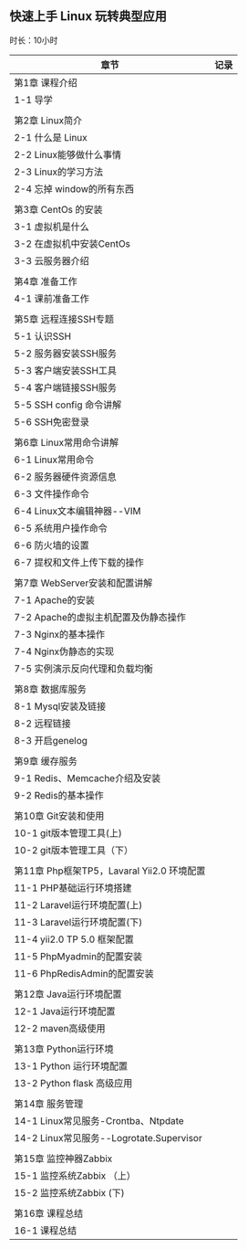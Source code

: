 ## 快速上手 Linux 玩转典型应用

时长：10小时

| 章节                                       | 记录 |
| ------------------------------------------ | ---- |
| 第1章 课程介绍                             |      |
| 1-1 导学                                   |      |
|                                            |      |
| 第2章 Linux简介                            |      |
| 2-1 什么是 Linux                           |      |
| 2-2 Linux能够做什么事情                    |      |
| 2-3 Linux的学习方法                        |      |
| 2-4 忘掉 window的所有东西                  |      |
|                                            |      |
| 第3章 CentOs 的安装                        |      |
| 3-1 虚拟机是什么                           |      |
| 3-2 在虚拟机中安装CentOs                   |      |
| 3-3 云服务器介绍                           |      |
|                                            |      |
| 第4章 准备工作                             |      |
| 4-1 课前准备工作                           |      |
|                                            |      |
| 第5章 远程连接SSH专题                      |      |
| 5-1 认识SSH                                |      |
| 5-2 服务器安装SSH服务                      |      |
| 5-3 客户端安装SSH工具                      |      |
| 5-4 客户端链接SSH服务                      |      |
| 5-5 SSH config 命令讲解                    |      |
| 5-6 SSH免密登录                            |      |
|                                            |      |
| 第6章 Linux常用命令讲解                    |      |
| 6-1 Linux常用命令                          |      |
| 6-2 服务器硬件资源信息                     |      |
| 6-3 文件操作命令                           |      |
| 6-4 Linux文本编辑神器--VIM                 |      |
| 6-5 系统用户操作命令                       |      |
| 6-6 防火墙的设置                           |      |
| 6-7 提权和文件上传下载的操作               |      |
|                                            |      |
| 第7章 WebServer安装和配置讲解              |      |
| 7-1 Apache的安装                           |      |
| 7-2 Apache的虚拟主机配置及伪静态操作       |      |
| 7-3 Nginx的基本操作                        |      |
| 7-4 Nginx伪静态的实现                      |      |
| 7-5 实例演示反向代理和负载均衡             |      |
|                                            |      |
| 第8章 数据库服务                           |      |
| 8-1 Mysql安装及链接                        |      |
| 8-2 远程链接                               |      |
| 8-3 开启genelog                            |      |
|                                            |      |
| 第9章 缓存服务                             |      |
| 9-1 Redis、Memcache介绍及安装              |      |
| 9-2 Redis的基本操作                        |      |
|                                            |      |
| 第10章 Git安装和使用                       |      |
| 10-1 git版本管理工具(上)                   |      |
| 10-2 git版本管理工具（下）                 |      |
|                                            |      |
| 第11章 Php框架TP5，Lavaral Yii2.0 环境配置 |      |
| 11-1 PHP基础运行环境搭建                   |      |
| 11-2 Laravel运行环境配置(上)               |      |
| 11-3 Laravel运行环境配置(下)               |      |
| 11-4 yii2.0 TP 5.0 框架配置                |      |
| 11-5 PhpMyadmin的配置安装                  |      |
| 11-6 PhpRedisAdmin的配置安装               |      |
|                                            |      |
| 第12章 Java运行环境配置                    |      |
| 12-1 Java运行环境配置                      |      |
| 12-2 maven高级使用                         |      |
|                                            |      |
| 第13章 Python运行环境                      |      |
| 13-1 Python 运行环境配置                   |      |
| 13-2 Python flask 高级应用                 |      |
|                                            |      |
| 第14章 服务管理                            |      |
| 14-1 Linux常见服务-Crontba、Ntpdate        |      |
| 14-2 Linux常见服务--Logrotate.Supervisor   |      |
|                                            |      |
| 第15章 监控神器Zabbix                      |      |
| 15-1 监控系统Zabbix （上）                 |      |
| 15-2 监控系统Zabbix (下)                   |      |
|                                            |      |
| 第16章 课程总结                            |      |
| 16-1 课程总结                              |      |